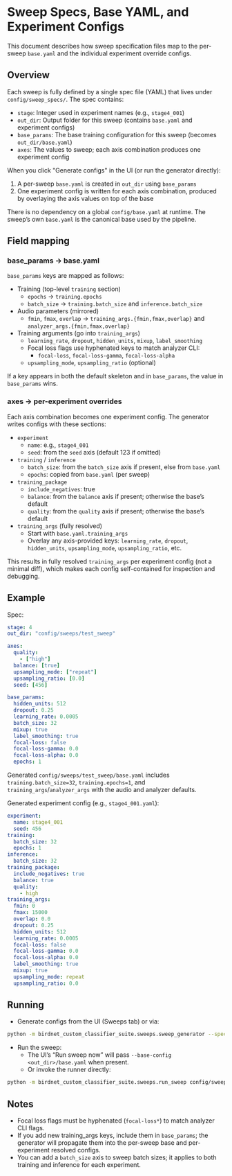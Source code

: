 # Sweep Specs, Base YAML, and Experiment Configs

This document describes how sweep specification files map to the per-sweep `base.yaml` and the individual experiment override configs.

## Overview

Each sweep is fully defined by a single spec file (YAML) that lives under `config/sweep_specs/`. The spec contains:

- `stage`: Integer used in experiment names (e.g., `stage4_001`)
- `out_dir`: Output folder for this sweep (contains `base.yaml` and experiment configs)
- `base_params`: The base training configuration for this sweep (becomes `out_dir/base.yaml`)
- `axes`: The values to sweep; each axis combination produces one experiment config

When you click "Generate configs" in the UI (or run the generator directly):

1. A per-sweep `base.yaml` is created in `out_dir` using `base_params`
2. One experiment config is written for each axis combination, produced by overlaying the axis values on top of the base

There is no dependency on a global `config/base.yaml` at runtime. The sweep’s own `base.yaml` is the canonical base used by the pipeline.

## Field mapping

### base_params → base.yaml

`base_params` keys are mapped as follows:

- Training (top-level `training` section)
  - `epochs` → `training.epochs`
  - `batch_size` → `training.batch_size` and `inference.batch_size`
- Audio parameters (mirrored)
  - `fmin`, `fmax`, `overlap` → `training_args.{fmin,fmax,overlap}` and `analyzer_args.{fmin,fmax,overlap}`
- Training arguments (go into `training_args`)
  - `learning_rate`, `dropout`, `hidden_units`, `mixup`, `label_smoothing`
  - Focal loss flags use hyphenated keys to match analyzer CLI:
    - `focal-loss`, `focal-loss-gamma`, `focal-loss-alpha`
  - `upsampling_mode`, `upsampling_ratio` (optional)

If a key appears in both the default skeleton and in `base_params`, the value in `base_params` wins.

### axes → per-experiment overrides

Each axis combination becomes one experiment config. The generator writes configs with these sections:

- `experiment`
  - `name`: e.g., `stage4_001`
  - `seed`: from the `seed` axis (default 123 if omitted)
- `training` / `inference`
  - `batch_size`: from the `batch_size` axis if present, else from `base.yaml`
  - `epochs`: copied from `base.yaml` (per sweep)
- `training_package`
  - `include_negatives`: true
  - `balance`: from the `balance` axis if present; otherwise the base’s default
  - `quality`: from the `quality` axis if present; otherwise the base’s default
- `training_args` (fully resolved)
  - Start with `base.yaml.training_args`
  - Overlay any axis-provided keys: `learning_rate`, `dropout`, `hidden_units`, `upsampling_mode`, `upsampling_ratio`, etc.

This results in fully resolved `training_args` per experiment config (not a minimal diff), which makes each config self-contained for inspection and debugging.

## Example

Spec:

```yaml
stage: 4
out_dir: "config/sweeps/test_sweep"

axes:
  quality:
    - ["high"]
  balance: [true]
  upsampling_mode: ["repeat"]
  upsampling_ratio: [0.0]
  seed: [456]

base_params:
  hidden_units: 512
  dropout: 0.25
  learning_rate: 0.0005
  batch_size: 32
  mixup: true
  label_smoothing: true
  focal-loss: false
  focal-loss-gamma: 0.0
  focal-loss-alpha: 0.0
  epochs: 1
```

Generated `config/sweeps/test_sweep/base.yaml` includes `training.batch_size=32`, `training.epochs=1`, and `training_args`/`analyzer_args` with the audio and analyzer defaults.

Generated experiment config (e.g., `stage4_001.yaml`):

```yaml
experiment:
  name: stage4_001
  seed: 456
training:
  batch_size: 32
  epochs: 1
inference:
  batch_size: 32
training_package:
  include_negatives: true
  balance: true
  quality:
    - high
training_args:
  fmin: 0
  fmax: 15000
  overlap: 0.0
  dropout: 0.25
  hidden_units: 512
  learning_rate: 0.0005
  focal-loss: false
  focal-loss-gamma: 0.0
  focal-loss-alpha: 0.0
  label_smoothing: true
  mixup: true
  upsampling_mode: repeat
  upsampling_ratio: 0.0
```

## Running

- Generate configs from the UI (Sweeps tab) or via:

```bash
python -m birdnet_custom_classifier_suite.sweeps.sweep_generator --spec config/sweep_specs/<name>.yaml
```

- Run the sweep:
  - The UI’s “Run sweep now” will pass `--base-config <out_dir>/base.yaml` when present.
  - Or invoke the runner directly:

```bash
python -m birdnet_custom_classifier_suite.sweeps.run_sweep config/sweeps/<name>/ --base-config config/sweeps/<name>/base.yaml --experiments-root experiments
```

## Notes

- Focal loss flags must be hyphenated (`focal-loss*`) to match analyzer CLI flags.
- If you add new training_args keys, include them in `base_params`; the generator will propagate them into the per-sweep base and per-experiment resolved configs.
- You can add a `batch_size` axis to sweep batch sizes; it applies to both training and inference for each experiment.
